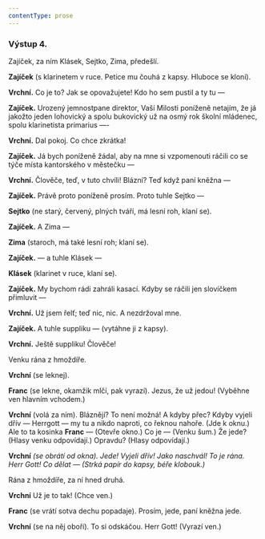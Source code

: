 ```yaml
---
contentType: prose
---
```


### Výstup 4.

Zajíček, za ním Klásek, Sejtko, Zima, předešlí.

**Zajíček** (s klarinetem v ruce. Petice mu čouhá z kapsy. Hluboce se kloní).

**Vrchní.** Co je to? Jak se opovažujete! Kdo ho sem pustil a ty tu —

**Zajíček.** Urozený jemnostpane direktor, Vaší Milosti poníženě netajím, že já jakožto jeden lohovický a spolu bukovický už na osmý rok školní mládenec, spolu klarinetista primarius —-

**Vrchní.** Dal pokoj. Co chce zkrátka!

**Zajíček.** Já bych poníženě žádal, aby na mne si vzpomenouti ráčili co se týče místa kantorského v městečku —

**Vrchní.** Člověče, teď, v tuto chvíli! Blázní? Teď když paní kněžna —

**Zajíček.** Právě proto poníženě prosím. Proto tuhle Sejtko —

**Sejtko** (ne starý, červený, plných tváří, má lesní roh, klaní se).

**Zajíček.** A Zima —

**Zima** (staroch, má také lesní roh; klaní se). 

**Zajíček.** — a tuhle Klásek — 

**Klásek** (klarinet v ruce, klaní se). 

**Zajíček.** My bychom rádi zahráli kasací. Kdyby se ráčili jen slovíčkem přimluvit —

**Vrchní.** Už jsem řelť; teď nic, nic. A nezdržoval mne.

**Zajíček.** A tuhle suppliku — (vytáhne ji z kapsy). 

**Vrchní.** Ještě suppliku! Člověče!

Venku rána z hmoždíře. 

**Vrchní** (se leknej).

**Franc** (se lekne, okamžik mlčí, pak vyrazí). Jezus, že už jedou! (Vyběhne ven hlavním vchodem.)

**Vrchní** (volá za ním). Bláznějí? To není možná! A kdyby přec? Kdyby vyjeli dřív — Herrgott — my tu a nikdo naproti, co řeknou nahoře. (Jde k oknu.) Ale to ta kosinka **Franc** — (Otevře okno.) Co je — (Venku šum.) Že jede? (Hlasy venku odpovídají.) Opravdu? (Hlasy odpovídají.)

**Vrchní** _(se obrátí od okna). Jede! Vyjeli dřív! Jako naschvál! To je rána. Herr Gott! Co dělat — (Strká papír do kapsy, béře klobouk.)_

Rána z hmoždíře, za ní hned druhá. 

**Vrchní** Už je to tak! (Chce ven.)

**Franc** (se vrátí sotva dechu popadaje). Prosím, jede, paní kněžna jede.

**Vrchní** (se na něj oboří). To si odskáčou. Herr Gott! (Vyrazí ven.)
